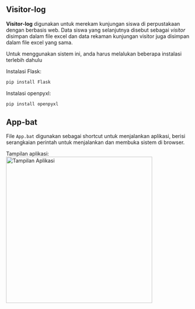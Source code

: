 ﻿<h2>Visitor-log</h2>

<strong>Visitor-log</strong> digunakan untuk merekam kunjungan siswa di perpustakaan dengan berbasis web. Data siswa yang selanjutnya disebut sebagai <em>visitor</em> disimpan dalam file excel dan data rekaman kunjungan visitor juga disimpan dalam file excel yang sama.

Untuk menggunakan sistem ini, anda harus melalukan beberapa instalasi terlebih dahulu

Instalasi Flask:
```bash
pip install Flask
```

Instalasi openpyxl:
```bash
pip install openpyxl
```

<h2>App-bat</h2>

File ```App.bat``` digunakan sebagai shortcut untuk menjalankan aplikasi, berisi serangkaian perintah untuk menjalankan dan membuka sistem di browser.


Tampilan aplikasi:
<img src="{{ url_for('static', filename='img/system.png') }}" alt="Tampilan Aplikasi" width="400">
